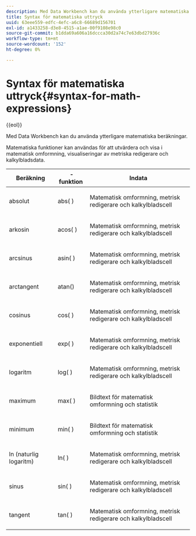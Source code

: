 ```yaml
---
description: Med Data Workbench kan du använda ytterligare matematiska beräkningar.
title: Syntax för matematiska uttryck
uuid: 63eee559-edfc-4efc-a6c8-66689d156701
exl-id: a1433258-d3e8-4515-a1ae-00f9108e98c0
source-git-commit: b1dda69a606a16dccca30d2a74c7e63dbd27936c
workflow-type: tm+mt
source-wordcount: '152'
ht-degree: 0%

---
```


# Syntax för matematiska uttryck{#syntax-for-math-expressions}

{{eol}}

Med Data Workbench kan du använda ytterligare matematiska beräkningar.

Matematiska funktioner kan användas för att utvärdera och visa i matematisk omformning, visualiseringar av metriska redigerare och kalkylbladsdata.

<table id="table_B2A4F9D5938D4756A81ACF6F4D77E63D"> 
 <thead> 
  <tr> 
   <th colname="col1" class="entry"> Beräkning </th> 
   <th colname="col02" class="entry">  -funktion </th> 
   <th colname="col2" class="entry"> Indata </th> 
  </tr> 
 </thead>
 <tbody> 
  <tr> 
   <td colname="col1"> <p>absolut </p> </td> 
   <td colname="col02"> <p>abs( ) </p> </td> 
   <td colname="col2"> <p>Matematisk omformning, metrisk redigerare och kalkylbladscell </p> </td> 
  </tr> 
  <tr> 
   <td colname="col1"> <p>arkosin </p> </td> 
   <td colname="col02"> <p>acos( ) </p> </td> 
   <td colname="col2"> <p>Matematisk omformning, metrisk redigerare och kalkylbladscell </p> </td> 
  </tr> 
  <tr> 
   <td colname="col1"> <p>arcsinus </p> </td> 
   <td colname="col02"> <p>asin( ) </p> </td> 
   <td colname="col2"> <p>Matematisk omformning, metrisk redigerare och kalkylbladscell </p> </td> 
  </tr> 
  <tr> 
   <td colname="col1"> <p>arctangent </p> </td> 
   <td colname="col02"> <p>atan() </p> </td> 
   <td colname="col2"> <p>Matematisk omformning, metrisk redigerare och kalkylbladscell </p> </td> 
  </tr> 
  <tr> 
   <td colname="col1"> <p>cosinus </p> </td> 
   <td colname="col02"> <p>cos( ) </p> </td> 
   <td colname="col2"> <p>Matematisk omformning, metrisk redigerare och kalkylbladscell </p> </td> 
  </tr> 
  <tr> 
   <td colname="col1"> <p> exponentiell </p> </td> 
   <td colname="col02"> <p>exp( ) </p> </td> 
   <td colname="col2"> <p>Matematisk omformning, metrisk redigerare och kalkylbladscell </p> </td> 
  </tr> 
  <tr> 
   <td colname="col1"> <p>logaritm </p> </td> 
   <td colname="col02"> <p>log( ) </p> </td> 
   <td colname="col2"> <p>Matematisk omformning, metrisk redigerare och kalkylbladscell </p> </td> 
  </tr> 
  <tr> 
   <td colname="col1"> <p>maximum </p> </td> 
   <td colname="col02"> <p>max( ) </p> </td> 
   <td colname="col2"> <p>Bildtext för matematisk omformning och statistik </p> </td> 
  </tr> 
  <tr> 
   <td colname="col1"> <p>minimum </p> </td> 
   <td colname="col02"> <p>min( ) </p> </td> 
   <td colname="col2"> <p>Bildtext för matematisk omformning och statistik </p> </td> 
  </tr> 
  <tr> 
   <td colname="col1"> <p>ln (naturlig logaritm) </p> </td> 
   <td colname="col02"> <p>ln( ) </p> </td> 
   <td colname="col2"> <p>Matematisk omformning, metrisk redigerare och kalkylbladscell </p> </td> 
  </tr> 
  <tr> 
   <td colname="col1"> <p>sinus </p> </td> 
   <td colname="col02"> <p>sin( ) </p> </td> 
   <td colname="col2"> <p>Matematisk omformning, metrisk redigerare och kalkylbladscell </p> </td> 
  </tr> 
  <tr> 
   <td colname="col1"> <p>tangent </p> </td> 
   <td colname="col02"> <p>tan( ) </p> </td> 
   <td colname="col2"> <p>Matematisk omformning, metrisk redigerare och kalkylbladscell </p> </td> 
  </tr> 
 </tbody> 
</table>
